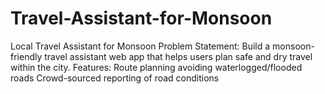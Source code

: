 # Travel-Assistant-for-Monsoon
Local Travel Assistant for Monsoon  Problem Statement: Build a monsoon-friendly travel assistant web app that helps users plan safe and dry  travel within the city.  Features:  Route planning avoiding waterlogged/flooded roads  Crowd-sourced reporting of road conditions
